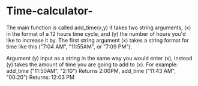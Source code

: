 # Time-calculator-
The main function is called add_time(x,y)
it takes two string arguments, (x) in the format of a 12 hours time cycle, and (y) the number of hours you'd like to increase it by.
The first string argument (x) takes a string format for time like this ("7:04 AM", "11:55AM", or "7:09 PM").

Argument (y) input as a string in the same way you would enter (x), instead (y) takes the amount of time you are going to add to (x).
For example: add_time ("11:50AM", "2:10") Returns 2:00PM, add_time ("11:43 AM", "00:20") Returns: 12:03 PM
